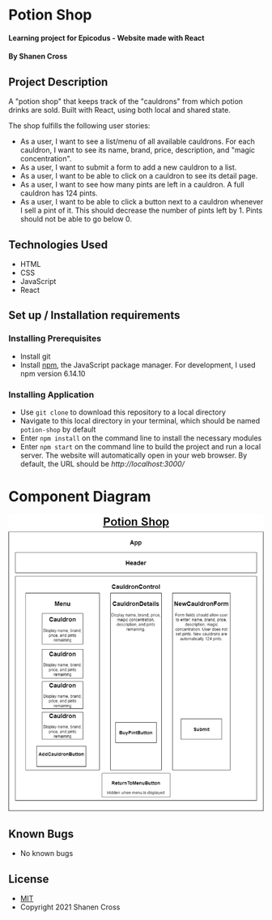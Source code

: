 # Potion Shop
#### Learning project for Epicodus - Website made with React
#### By Shanen Cross

## Project Description
A "potion shop" that keeps track of the "cauldrons" from which potion drinks are sold. Built with React, using both local and shared state.

The shop fulfills the following user stories:
* As a user, I want to see a list/menu of all available cauldrons. For each cauldron, I want to see its name, brand, price, description, and "magic concentration".
* As a user, I want to submit a form to add a new cauldron to a list.
* As a user, I want to be able to click on a cauldron to see its detail page.
* As a user, I want to see how many pints are left in a cauldron. A full cauldron has 124 pints.
* As a user, I want to be able to click a button next to a cauldron whenever I sell a pint of it. This should decrease the number of pints left by 1. Pints should not be able to go below 0.

## Technologies Used
* HTML
* CSS
* JavaScript
* React

## Set up / Installation requirements

### Installing Prerequisites
* Install git
* Install [npm](https://www.npmjs.com/), the JavaScript package manager. For development, I used npm version 6.14.10

### Installing Application
* Use ```git clone``` to download this repository to a local directory
* Navigate to this local directory in your terminal, which should be named ```potion-shop``` by default
* Enter ```npm install``` on the command line to install the necessary modules
* Enter ```npm start``` on the command line to build the project and run a local server. The website will automatically open in your web browser. By default, the URL should be _http://localhost:3000/_

# Component Diagram

![Component Diagram](diagrams/potion-shop.drawio.png)

## Known Bugs
* No known bugs

## License
* [MIT](LICENSE)
* Copyright 2021 Shanen Cross
